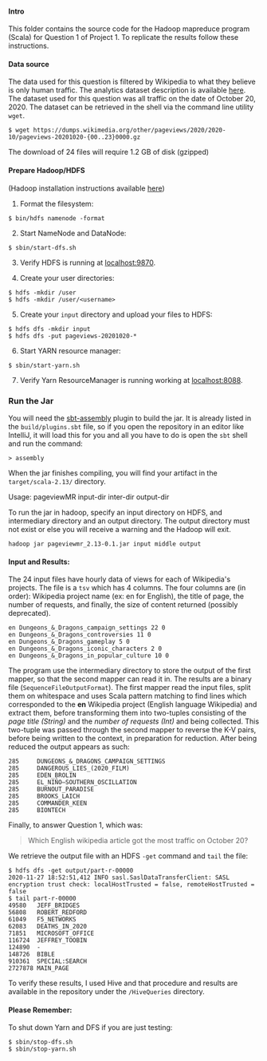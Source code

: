 #### Intro

This folder contains the source code for the Hadoop mapreduce program (Scala) for Question 1 of Project 1.  To replicate the results follow these instructions.

#### Data source

The data used for this question is filtered by Wikipedia to what they believe is only human traffic.  The analytics dataset description is available [here](https://dumps.wikimedia.org/other/pageviews/readme.html).  The dataset used for this question was all traffic on the date of October 20, 2020.  The dataset can be retrieved in the shell via the command line utility `wget`.  
```
$ wget https://dumps.wikimedia.org/other/pageviews/2020/2020-10/pageviews-20201020-{00..23}0000.gz
```
The download of 24 files will require 1.2 GB of disk (gzipped)

#### Prepare Hadoop/HDFS

(Hadoop installation instructions available [here](https://hadoop.apache.org/docs/r3.2.1/hadoop-project-dist/hadoop-common/SingleCluster.html))

1. Format the filesystem:  
```
$ bin/hdfs namenode -format
```

2. Start NameNode and DataNode:  
```
$ sbin/start-dfs.sh
```

3. Verify HDFS is running at [localhost:9870](http://localhost:9870).

4. Create your user directories:
```
$ hdfs -mkdir /user
$ hdfs -mkdir /user/<username>
```

5. Create your `input` directory and upload your files to HDFS:
```
$ hdfs dfs -mkdir input
$ hdfs dfs -put pageviews-20201020-* 
```

6. Start YARN resource manager:
```
$ sbin/start-yarn.sh
```

7. Verify Yarn ResourceManager is running working at [localhost:8088](localhost:8088).

### Run the Jar
You will need the [sbt-assembly](https://github.com/sbt/sbt-assembly) plugin to build the jar.  It is already listed in the `build/plugins.sbt` file, so if you open the repository in an editor like IntelliJ, it will load this for you and all you have to do is open the `sbt` shell and run the command:
```
> assembly
```

When the jar finishes compiling, you will find your artifact in the `target/scala-2.13/` directory.

Usage: pageviewMR input-dir inter-dir output-dir

To run the jar in hadoop, specify an input directory on HDFS, and intermediary directory and an output directory.  The output directory must not exist or else you will receive a warning and the Hadoop will exit.

```
hadoop jar pageviewmr_2.13-0.1.jar input middle output
```

#### Input and Results:

The 24 input files have hourly data of views for each of Wikipedia's projects.  The file is a `tsv` which has 4 columns.  The four columns are (in order):
Wikipedia project name (ex: en for English), the title of page, the number of requests, and finally, the size of content returned (possibly deprecated).

```
en Dungeons_&_Dragons_campaign_settings 22 0
en Dungeons_&_Dragons_controversies 11 0
en Dungeons_&_Dragons_gameplay 5 0
en Dungeons_&_Dragons_iconic_characters 2 0
en Dungeons_&_Dragons_in_popular_culture 10 0
```

The program use the intermediary directory to store the output of the first mapper, so that the second mapper can read it in.  The results are a binary file (`SequenceFileOutputFormat`).  The first mapper read the input files, split them on whitespace and uses Scala pattern matching to find lines which corresponded to the **en** Wikipedia project (English language Wikipedia) and extract them, before transforming them into two-tuples consisting of the *page title (String)* and the *number of requests (Int)* and being collected.  This two-tuple was passed through the second mapper to reverse the K-V pairs, before being written to the context, in preparation for reduction.  After being reduced the output appears as such:

```
285     DUNGEONS_&_DRAGONS_CAMPAIGN_SETTINGS
285     DANGEROUS_LIES_(2020_FILM)
285     EDEN_BROLIN
285     EL_NIÑO–SOUTHERN_OSCILLATION
285     BURNOUT_PARADISE
285     BROOKS_LAICH
285     COMMANDER_KEEN
285     BIONTECH
```

Finally, to answer Question 1, which was:
>Which English wikipedia article got the most traffic on October 20?

We retrieve the output file with an HDFS `-get` command and `tail` the file:
```
$ hdfs dfs -get output/part-r-00000
2020-11-27 18:52:51,412 INFO sasl.SaslDataTransferClient: SASL encryption trust check: localHostTrusted = false, remoteHostTrusted = false
$ tail part-r-00000 
49580   JEFF_BRIDGES
56808   ROBERT_REDFORD
61049   F5_NETWORKS
62083   DEATHS_IN_2020
71851   MICROSOFT_OFFICE
116724  JEFFREY_TOOBIN
124890  -
148726  BIBLE
910361  SPECIAL:SEARCH
2727878 MAIN_PAGE
```

To verify these results, I used Hive and that procedure and results are available in the repository under the `/HiveQueries` directory.

#### Please Remember:
To shut down Yarn and DFS if you are just testing:
```
$ sbin/stop-dfs.sh
$ sbin/stop-yarn.sh
```

